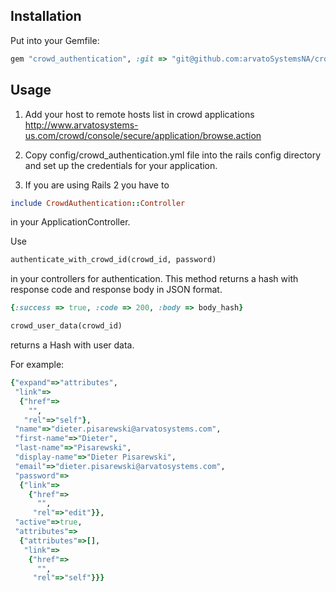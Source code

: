 Installation
------------

Put into your Gemfile:

```ruby
gem "crowd_authentication", :git => "git@github.com:arvatoSystemsNA/crowd_authentication.git"
```

Usage
-----

1. Add your host to remote hosts list in crowd applications http://www.arvatosystems-us.com/crowd/console/secure/application/browse.action

2. Copy config/crowd_authentication.yml file into the rails config directory and set up the credentials for your application.

3. If you are using Rails 2 you have to

```ruby
include CrowdAuthentication::Controller
```

in your ApplicationController.

Use

```ruby
authenticate_with_crowd_id(crowd_id, password)
```

in your controllers for authentication. This method returns a hash with response code and response body in JSON format.

```ruby
{:success => true, :code => 200, :body => body_hash}
```

```ruby
crowd_user_data(crowd_id)
```

 returns a Hash with user data.

For example:

```ruby
{"expand"=>"attributes",
 "link"=>
  {"href"=>
    "",
   "rel"=>"self"},
 "name"=>"dieter.pisarewski@arvatosystems.com",
 "first-name"=>"Dieter",
 "last-name"=>"Pisarewski",
 "display-name"=>"Dieter Pisarewski",
 "email"=>"dieter.pisarewski@arvatosystems.com",
 "password"=>
  {"link"=>
    {"href"=>
      "",
     "rel"=>"edit"}},
 "active"=>true,
 "attributes"=>
  {"attributes"=>[],
   "link"=>
    {"href"=>
      "",
     "rel"=>"self"}}}
```
